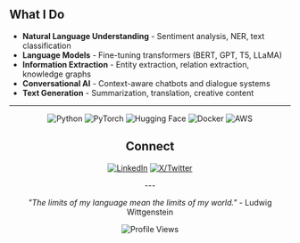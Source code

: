 

## What I Do

- **Natural Language Understanding** - Sentiment analysis, NER, text classification
- **Language Models** - Fine-tuning transformers (BERT, GPT, T5, LLaMA)
- **Information Extraction** - Entity extraction, relation extraction, knowledge graphs
- **Conversational AI** - Context-aware chatbots and dialogue systems
- **Text Generation** - Summarization, translation, creative content
---
<div align="center">

![Python](https://img.shields.io/badge/Python-3776AB?style=for-the-badge&logo=python&logoColor=white)
![PyTorch](https://img.shields.io/badge/PyTorch-EE4C2C?style=for-the-badge&logo=pytorch&logoColor=white)
![Hugging Face](https://img.shields.io/badge/🤗_Hugging_Face-FFD21E?style=for-the-badge)
![Docker](https://img.shields.io/badge/Docker-2496ED?style=for-the-badge&logo=docker&logoColor=white)
![AWS](https://img.shields.io/badge/AWS-232F3E?style=for-the-badge&logo=amazon-aws&logoColor=white)

##  Connect

<div align="center">

[![LinkedIn](https://img.shields.io/badge/LinkedIn-0077B5?style=for-the-badge&logo=linkedin&logoColor=white)](https://www.linkedin.com/in/sagnikkroy/)
[![X/Twitter](https://img.shields.io/badge/Twitter-1DA1F2?style=for-the-badge&logo=twitter&logoColor=white)](https://x.com/Sagnikkroy)
</div>
---
<div align="center">

*"The limits of my language mean the limits of my world."* - Ludwig Wittgenstein

![Profile Views](https://komarev.com/ghpvc/?username=yourusername&color=blueviolet&style=for-the-badge)

</div>
